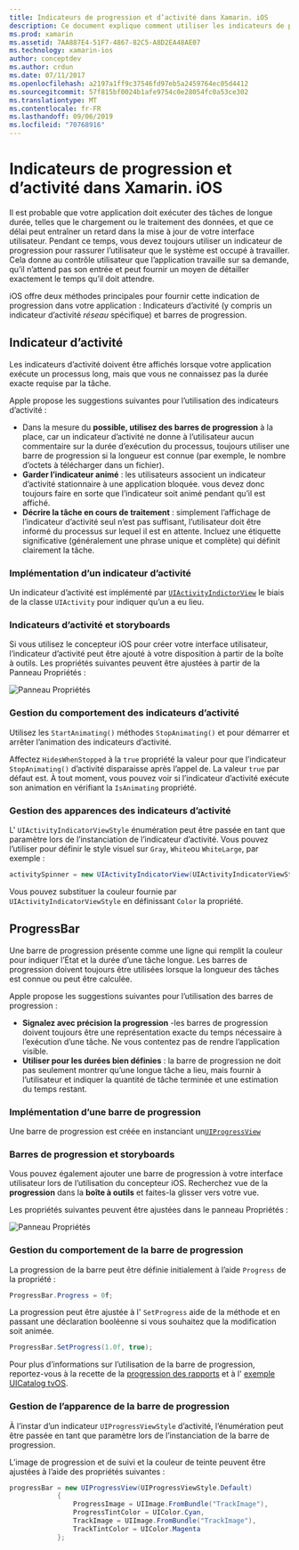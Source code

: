 ```yaml
---
title: Indicateurs de progression et d’activité dans Xamarin. iOS
description: Ce document explique comment utiliser les indicateurs de progression et d’activité dans Xamarin. iOS. Il décrit comment les utiliser par programme et avec un Storyboard.
ms.prod: xamarin
ms.assetid: 7AA887E4-51F7-4867-82C5-A8D2EA48AE07
ms.technology: xamarin-ios
author: conceptdev
ms.author: crdun
ms.date: 07/11/2017
ms.openlocfilehash: a2197a1ff9c37546fd97eb5a2459764ec05d4412
ms.sourcegitcommit: 57f815bf0024b1afe9754c0e28054fc0a53ce302
ms.translationtype: MT
ms.contentlocale: fr-FR
ms.lasthandoff: 09/06/2019
ms.locfileid: "70768916"
---
```

# <a name="progress-and-activity-indicators-in-xamarinios"></a>Indicateurs de progression et d’activité dans Xamarin. iOS

Il est probable que votre application doit exécuter des tâches de longue durée, telles que le chargement ou le traitement des données, et que ce délai peut entraîner un retard dans la mise à jour de votre interface utilisateur. Pendant ce temps, vous devez toujours utiliser un indicateur de progression pour rassurer l’utilisateur que le système est occupé à travailler. Cela donne au contrôle utilisateur que l’application travaille sur sa demande, qu’il n’attend pas son entrée et peut fournir un moyen de détailler exactement le temps qu’il doit attendre.

iOS offre deux méthodes principales pour fournir cette indication de progression dans votre application : Indicateurs d’activité (y compris un indicateur d’activité _réseau_ spécifique) et barres de progression.

## <a name="activity-indicator"></a>Indicateur d’activité

Les indicateurs d’activité doivent être affichés lorsque votre application exécute un processus long, mais que vous ne connaissez pas la durée exacte requise par la tâche.

Apple propose les suggestions suivantes pour l’utilisation des indicateurs d’activité :

- Dans la mesure du **possible, utilisez des barres de progression** à la place, car un indicateur d’activité ne donne à l’utilisateur aucun commentaire sur la durée d’exécution du processus, toujours utiliser une barre de progression si la longueur est connue (par exemple, le nombre d’octets à télécharger dans un fichier).
- **Garder l’indicateur animé** : les utilisateurs associent un indicateur d’activité stationnaire à une application bloquée. vous devez donc toujours faire en sorte que l’indicateur soit animé pendant qu’il est affiché.
- **Décrire la tâche en cours de traitement** : simplement l’affichage de l’indicateur d’activité seul n’est pas suffisant, l’utilisateur doit être informé du processus sur lequel il est en attente. Incluez une étiquette significative (généralement une phrase unique et complète) qui définit clairement la tâche.

### <a name="implementing-an-activity-indicator"></a>Implémentation d’un indicateur d’activité

Un indicateur d’activité est implémenté par [`UIActivityIndictorView`](xref:UIKit.UIActivityIndicatorView) le biais de la classe `UIActivity` pour indiquer qu’un a eu lieu.

### <a name="activity-indicators-and-storyboards"></a>Indicateurs d’activité et storyboards

Si vous utilisez le concepteur iOS pour créer votre interface utilisateur, l’indicateur d’activité peut être ajouté à votre disposition à partir de la boîte à outils. Les propriétés suivantes peuvent être ajustées à partir de la Panneau Propriétés :

![Panneau Propriétés](progress-activity-indicator-images/progress-indicator1.png)

### <a name="managing-activity-indicator-behavior"></a>Gestion du comportement des indicateurs d’activité

Utilisez les `StartAnimating()` méthodes `StopAnimating()` et pour démarrer et arrêter l’animation des indicateurs d’activité.

Affectez `HidesWhenStopped` à la `true` propriété la valeur pour que l’indicateur `StopAnimating()` d’activité disparaisse après l’appel de. La valeur `true` par défaut est. À tout moment, vous pouvez voir si l’indicateur d’activité exécute son animation en vérifiant la `IsAnimating` propriété. 

### <a name="managing-activity-indicator-appearances"></a>Gestion des apparences des indicateurs d’activité

L' `UIActivityIndicatorViewStyle` énumération peut être passée en tant que paramètre lors de l’instanciation de l’indicateur d’activité. Vous pouvez l’utiliser pour définir le style visuel sur `Gray`, `White`ou `WhiteLarge`, par exemple :

```csharp
activitySpinner = new UIActivityIndicatorView(UIActivityIndicatorViewStyle.WhiteLarge);
```

Vous pouvez substituer la couleur fournie par `UIActivityIndicatorViewStyle` en définissant `Color` la propriété.

## <a name="progress-bar"></a>ProgressBar

Une barre de progression présente comme une ligne qui remplit la couleur pour indiquer l’État et la durée d’une tâche longue. Les barres de progression doivent toujours être utilisées lorsque la longueur des tâches est connue ou peut être calculée.

Apple propose les suggestions suivantes pour l’utilisation des barres de progression :

- **Signalez avec précision la progression** -les barres de progression doivent toujours être une représentation exacte du temps nécessaire à l’exécution d’une tâche. Ne vous contentez pas de rendre l’application visible.
- **Utiliser pour les durées bien définies** : la barre de progression ne doit pas seulement montrer qu’une longue tâche a lieu, mais fournir à l’utilisateur et indiquer la quantité de tâche terminée et une estimation du temps restant.

### <a name="implementing-an-progress-bar"></a>Implémentation d’une barre de progression

Une barre de progression est créée en instanciant un[`UIProgressView`](xref:UIKit.UIProgressView)

### <a name="progress-bars-and-storyboards"></a>Barres de progression et storyboards

Vous pouvez également ajouter une barre de progression à votre interface utilisateur lors de l’utilisation du concepteur iOS. Recherchez vue de la **progression** dans la **boîte à outils** et faites-la glisser vers votre vue.

Les propriétés suivantes peuvent être ajustées dans le panneau Propriétés :

![Panneau Propriétés](progress-activity-indicator-images/progress-indicator3.png)

### <a name="managing-progress-bar-behavior"></a>Gestion du comportement de la barre de progression

La progression de la barre peut être définie initialement à l’aide `Progress` de la propriété :

```csharp
ProgressBar.Progress = 0f;
```

La progression peut être ajustée à l' `SetProgress` aide de la méthode et en passant une déclaration booléenne si vous souhaitez que la modification soit animée.

```csharp
ProgressBar.SetProgress(1.0f, true);
```

Pour plus d’informations sur l’utilisation de la barre de progression, reportez-vous à la recette de la [progression des rapports](https://github.com/xamarin/recipes/tree/master/Recipes/cross-platform/networking/download_progress) et à l' [exemple UICatalog tvOS](https://docs.microsoft.com/samples/xamarin/ios-samples/tvos-uicatalog).

### <a name="managing-progress-bar-appearance"></a>Gestion de l’apparence de la barre de progression

À l’instar d’un indicateur `UIProgressViewStyle` d’activité, l’énumération peut être passée en tant que paramètre lors de l’instanciation de la barre de progression.

L’image de progression et de suivi et la couleur de teinte peuvent être ajustées à l’aide des propriétés suivantes :

```csharp
progressBar = new UIProgressView(UIProgressViewStyle.Default)
            {
                ProgressImage = UIImage.FromBundle("TrackImage"),
                ProgressTintColor = UIColor.Cyan,
                TrackImage = UIImage.FromBundle("TrackImage"),
                TrackTintColor = UIColor.Magenta
            }; 
```
